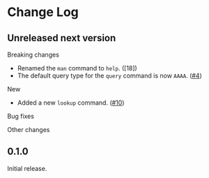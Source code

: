 # Change Log

## Unreleased next version

Breaking changes

* Renamed the `man` command to `help`. ([18])
* The default query type for the `query` command is now `AAAA`. ([#4])

New

* Added a new `lookup` command. ([#10])

Bug fixes

Other changes

[#4]: https://github.com/NLnetLabs/dnsi/pull/4
[#10]: https://github.com/NLnetLabs/dnsi/pull/10
[#18]: https://github.com/NLnetLabs/dnsi/pull/18


## 0.1.0

Initial release.

